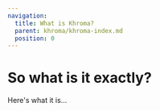 ```yaml
---
navigation:
  title: What is Khroma?
  parent: khroma/khroma-index.md
  position: 0
---
```


# So what is it exactly?

Here's what it is...